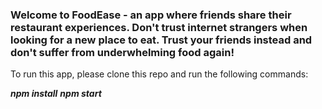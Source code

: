 ### Welcome to FoodEase - an app where friends share their restaurant experiences. Don't trust internet strangers when looking for a new place to eat. Trust your friends instead and don't suffer from underwhelming food again!

To run this app, please clone this repo and run the following commands:

***npm install***
***npm start***
